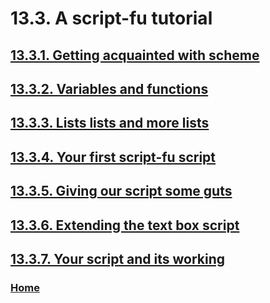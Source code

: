 # 13.3. A script-fu tutorial

## [13.3.1. Getting acquainted with scheme](./13-03-01-getting-acquainted-with-scheme.md)
## [13.3.2. Variables and functions](./13-03-02-variables-and-functions.md)
## [13.3.3. Lists lists and more lists](./13-03-03-lists-lists-and-more-lists.md)
## [13.3.4. Your first script-fu script](./13-03-04-your-first-script-fu-script.md)
## [13.3.5. Giving our script some guts](./13-03-05-giving-our-script-some-guts.md)
## [13.3.6. Extending the text box script](./13-03-06-extending-the-text-box-script.md)
## [13.3.7. Your script and its working](./13-03-07-your-script-and-its-working.md)

### [Home](./00-home.md)
